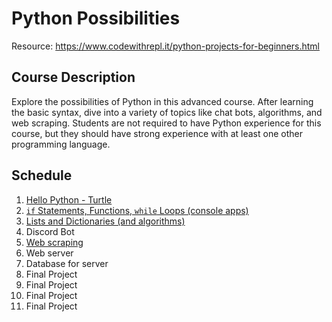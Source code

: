 # Python Possibilities
Resource: https://www.codewithrepl.it/python-projects-for-beginners.html

## Course Description
Explore the possibilities of Python in this advanced course. After learning the basic syntax, dive into a variety of topics like chat bots, algorithms, and web scraping. Students are not required to have Python experience for this course, but they should have strong experience with at least one other programming language.

## Schedule

1. [Hello Python - Turtle](HelloPython/)
2. [`if` Statements, Functions, `while` Loops (console apps)](BasicProgramming/)
3. [Lists and Dictionaries (and algorithms)](Collections/)
4. Discord Bot
5. [Web scraping](WebScraping/)
6. Web server
7. Database for server
8.  Final Project
9.  Final Project
10. Final Project
11. Final Project